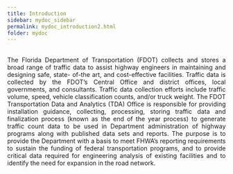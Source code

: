 ```yaml
---
title: Introduction
sidebar: mydoc_sidebar
permalink: mydoc_introduction2.html
folder: mydoc
---
```


<br>
<div style="text-align: justify"> 
The Florida Department of Transportation (FDOT) collects and stores a broad range
of traffic data to assist highway engineers in maintaining and designing safe, state-
of-the art, and cost-effective facilities. Traffic data is collected by the FDOT’s Central
Office and district offices, local governments, and consultants. Traffic data collection
efforts include traffic volume, speed, vehicle classification counts, and/or truck
weight. The FDOT Transportation Data and Analytics (TDA) Office is responsible for
providing installation guidance, collecting, processing, storing traffic data and
finalization process (known as the end of the year process) to generate traffic count
data to be used in Department administration of highway programs along with
published data sets and reports. The purpose is to provide the Department with a
basis to meet FHWA’s reporting requirements to sustain the funding of federal
transportation programs, and to provide critical data required for engineering
analysis of existing facilities and to identify the need for expansion in the road
network.</div>